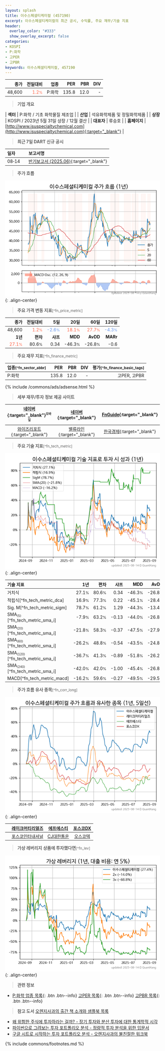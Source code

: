 ```yaml
---
layout: splash
title: 이수스페셜티케미컬 (457190)
excerpt: 이수스페셜티케미컬의 최근 공시, 수익률, 주요 재무/기술 지표
header:
  overlay_color: "#333"
  show_overlay_excerpt: false
categories:
- KOSPI
- P:화학
- 고PER
- 고PBR
keywords: 이수스페셜티케미컬, 457190
---
```


| **종가** | **전일대비** | **업종** | **PER** | **PBR** | **DIV** |
| -------: | -----------: | -------: | ------: | ------: | ------: |
| 48,600 | <span style="color: tomato">1.2<small>%</small></span> | P:화학 | 135.8 | 12.0 | - |

<!-- more -->


> **기업 개요**<a id="company"></a>

| <span style="white-space:nowrap;">**섹터**</span> | P:화학 / 기초 화학물질 제조업 |
| <span style="white-space:nowrap;">**산업**</span> | 석유화학제품 및 정밀화학제품 |
| <span style="white-space:nowrap;">**상장**</span> | KOSPI / 2023년 5월 31일 상장 / 12월 결산 |
| <span style="white-space:nowrap;">**대표자**</span> | 류승호 |
| <span style="white-space:nowrap;">**홈페이지**</span> | [http://www.isuspecialtychemical.com](http://www.isuspecialtychemical.com){:target="_blank"} |


> **최근 7일 DART 신규 공시**<a id="dart"></a>

| **일자** |      | **보고서명** |
| :------- | :--- | :----------- |
| 08&#x2011;14 | | [반기보고서 (2025.06)](https://dart.fss.or.kr/dsaf001/main.do?rcpNo=20250814004238){:target="_blank"} |


> **주가 흐름**<a id="price"></a>

![457190](/stock/images/457190.png){: .align-center}


> **주요 가격 변동 지표**<small>[^fn_price_metric]</small>

| **종가** | **전일대비** | **5일** | **20일** | **60일** | **120일** |
| -------: | -----------: | ------: | -------: | -------: | --------: |
| 48,600 | <span style="color: tomato">1.2<small>%</small></span> | <span style="color: cornflowerblue">-2.6<small>%</small></span> | <span style="color: tomato">18.1<small>%</small></span> | <span style="color: tomato">27.7<small>%</small></span> | <span style="color: cornflowerblue">-4.3<small>%</small></span> |
| **1년** | **편차** | **샤프** | **MDD** | **AvDD** | **MARr** |
| <span style="color: tomato">27.1<small>%</small></span> | 80.6<small>%</small> | 0.34 | -46.3<small>%</small> | -26.8<small>%</small> | -0.6 |


> **주요 재무 지표**<small>[^fn_finance_metric]</small>

| **업종**<small>[^fn_sector_abbr]</small> | **PER** | **PBR** | **DIV** | **평가**<small>[^fn_finance_basic_tags]</small> |
| :--------------------------------------- | ------: | ------: | ------: | ----------------------------------------------: |
| P:화학 | 135.8 | 12.0 | - | 고PER, 고PBR |



{% include /commons/ads/adsense.html %}

> **세부 재무/투자 정보 제공 사이트**

| [네이버](https://m.stock.naver.com/domestic/stock/457190/finance/summary){:target="_blank"}<sup><small>모바일</small></sup> | [네이버](https://finance.naver.com/item/coinfo.naver?code=457190){:target="_blank"} | [FnGuide](https://comp.fnguide.com/SVO2/ASP/SVD_Invest.asp?gicode=A457190&MenuYn=Y){:target="_blank"} |
| :---: | :---: | :---: |
| [와이즈리포트](https://comp.wisereport.co.kr/company/c1040001.aspx?cmp_cd=457190){:target="_blank"} | [밸류라인](https://www.valueline.co.kr/finance/summary/457190){:target="_blank"} | [한국경제](https://markets.hankyung.com/stock/457190/financial-summary){:target="_blank"} |


> **주요 기술 지표**<small>[^fn_tech_metric]</small>


![457190](/stock/images/457190_tech.png){: .align-center}

| **기술 지표** | **1년** | **편차** | **샤프** | **MDD** | **AvDD** |
| :------------ | ------: | -----------: | -------: | ------: | -------: |
| 거치식 | 27.1<small>%</small> | 80.6<small>%</small> | 0.34 | -46.3<small>%</small> | -26.8<small>%</small> |
| 적립식[^fn_tech_metric_dca] | 16.9<small>%</small> | 77.3<small>%</small> | 0.22 | -45.1<small>%</small> | -28.4<small>%</small> |
| Sig. M[^fn_tech_metric_sigm] | 78.7<small>%</small> | 61.2<small>%</small> | 1.29 | -44.3<small>%</small> | -13.4<small>%</small> |
| SMA<small><sub>(5)</sub></small>[^fn_tech_metric_sma_i] | -7.9<small>%</small> | 63.2<small>%</small> | -0.13 | -44.0<small>%</small> | -26.8<small>%</small> |
| SMA<small><sub>(20)</sub></small>[^fn_tech_metric_sma_i] | -21.8<small>%</small> | 58.3<small>%</small> | -0.37 | -47.5<small>%</small> | -27.9<small>%</small> |
| SMA<small><sub>(60)</sub></small>[^fn_tech_metric_sma_i] | -26.2<small>%</small> | 48.8<small>%</small> | -0.54 | -43.5<small>%</small> | -24.8<small>%</small> |
| SMA<small><sub>(120)</sub></small>[^fn_tech_metric_sma_i] | -36.7<small>%</small> | 41.3<small>%</small> | -0.89 | -51.8<small>%</small> | -26.2<small>%</small> |
| SMA<small><sub>(240)</sub></small>[^fn_tech_metric_sma_i] | -42.0<small>%</small> | 42.0<small>%</small> | -1.00 | -45.4<small>%</small> | -26.8<small>%</small> |
| MACD[^fn_tech_metric_macd] | -16.2<small>%</small> | 59.6<small>%</small> | -0.27 | -49.5<small>%</small> | -29.5<small>%</small> |


> **주가 흐름 유사 종목**<a id="corr"></a><small>[^fn_corr_long]</small>

![457190](/stock/images/457190_corr.png){: .align-center}

|       | [레이크머티리얼즈](/281740/) | [에프에스티](/036810/) | [포스코DX](/022100/) |
| :---: | :------------------------------------: | :------------------------------------: | :------------------------------------: |
|       | [포스코인터내셔널](/047050/) | [CJ대한통운](/000120/) | [오스코텍](/039200/) |


> **가상 레버리지 상품에 투자했다면**<a id="2x"></a><small>[^fn_lev]</small>

![457190](/stock/images/457190_2x.png){: .align-center}


> **관련 정보**

- [P:화학 업종 목록](/stats/sector/kospi_업종_화학_종목/){: .btn .btn--info} [고PER 목록](/fn/fn_high_per/){: .btn .btn--info} [고PBR 목록](/fn/fn_high_pbr/){: .btn .btn--info}

> **참고 도서** [오렌지사과의 출간 책 소개와 샘플북 목록](https://kongdori.tistory.com/691)

- [왜 위험한 주식에 투자하라는 걸까? - 장기 투자와 분산 투자에 대한 통계학적 시각](https://kongdori.tistory.com/421)
- [파이썬으로 그려보는 투자 포트폴리오 분석  - 정량적 투자 분석을 위한 입문서](https://kongdori.tistory.com/643)
- [구글 시트로 시작하는 투자 포트폴리오 분석 - 오렌지사과의 불친절한 워크북](https://kongdori.tistory.com/449)


{% include commons/footnotes.md %}